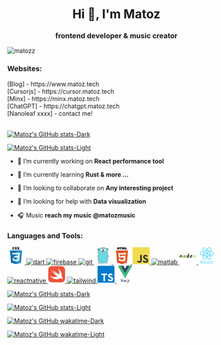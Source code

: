 <h1 align="center">Hi 👋, I'm Matoz</h1>
<h3 align="center">frontend developer & music creator</h3>

<p align="left"> <img src="https://komarev.com/ghpvc/?username=matozz&label=Profile%20views&color=0e75b6&style=flat" alt="matozz" /> </p>

<h3 align="left">Websites:</h3>
[Blog] - https://www.matoz.tech
</br>
[Cursorjs] - https://cursor.matoz.tech
</br>
[Minx] - https://minx.matoz.tech
</br>
[ChatGPT] - https://chatgpt.matoz.tech
</br>
[Nanoleaf xxxx] - contact me!
</br>
</br>


[![Matoz's GitHub stats-Dark](https://github-profile-trophy.vercel.app/?username=matozz&column=-1&margin-w=8&no-bg=true&no-frame=true&theme=nord)](https://github-profile-trophy.vercel.app/?username=matozz&column=-1&margin-w=8&no-bg=true&no-frame=true&theme=nord#gh-dark-mode-only)

[![Matoz's GitHub stats-Light](https://github-profile-trophy.vercel.app/?username=matozz&column=-1&margin-w=8)](https://github-profile-trophy.vercel.app/?username=matozz&column=-1&margin-w=8&no-bg=true&no-frame=true&theme=nord#gh-light-mode-only)

- 🔭 I’m currently working on **React performance tool**

- 🌱 I’m currently learning **Rust & more ...**

- 👯 I’m looking to collaborate on **Any interesting project**

- 🤝 I’m looking for help with **Data visualization**

- 🎧 Music **reach my music @matozmusic**

<p align="left">
</p>

<h3 align="left">Languages and Tools:</h3>
<p align="left"> <a href="https://www.w3schools.com/css/" target="_blank" rel="noreferrer"> <img src="https://raw.githubusercontent.com/devicons/devicon/master/icons/css3/css3-original-wordmark.svg" alt="css3" width="40" height="40"/> </a> <a href="https://dart.dev" target="_blank" rel="noreferrer"> <img src="https://www.vectorlogo.zone/logos/dartlang/dartlang-icon.svg" alt="dart" width="40" height="40"/> </a> <a href="https://firebase.google.com/" target="_blank" rel="noreferrer"> <img src="https://www.vectorlogo.zone/logos/firebase/firebase-icon.svg" alt="firebase" width="40" height="40"/> </a> <a href="https://git-scm.com/" target="_blank" rel="noreferrer"> <img src="https://www.vectorlogo.zone/logos/git-scm/git-scm-icon.svg" alt="git" width="40" height="40"/> </a> <a href="https://golang.org" target="_blank" rel="noreferrer"> <img src="https://raw.githubusercontent.com/devicons/devicon/master/icons/go/go-original.svg" alt="go" width="40" height="40"/> </a> <a href="https://www.w3.org/html/" target="_blank" rel="noreferrer"> <img src="https://raw.githubusercontent.com/devicons/devicon/master/icons/html5/html5-original-wordmark.svg" alt="html5" width="40" height="40"/> </a> <a href="https://developer.mozilla.org/en-US/docs/Web/JavaScript" target="_blank" rel="noreferrer"> <img src="https://raw.githubusercontent.com/devicons/devicon/master/icons/javascript/javascript-original.svg" alt="javascript" width="40" height="40"/> </a> <a href="https://www.mathworks.com/" target="_blank" rel="noreferrer"> <img src="https://upload.wikimedia.org/wikipedia/commons/2/21/Matlab_Logo.png" alt="matlab" width="40" height="40"/> </a> <a href="https://nodejs.org" target="_blank" rel="noreferrer"> <img src="https://raw.githubusercontent.com/devicons/devicon/master/icons/nodejs/nodejs-original-wordmark.svg" alt="nodejs" width="40" height="40"/> </a> <a href="https://reactjs.org/" target="_blank" rel="noreferrer"> <img src="https://raw.githubusercontent.com/devicons/devicon/master/icons/react/react-original-wordmark.svg" alt="react" width="40" height="40"/> </a> <a href="https://reactnative.dev/" target="_blank" rel="noreferrer"> <img src="https://reactnative.dev/img/header_logo.svg" alt="reactnative" width="40" height="40"/> </a> <a href="https://developer.apple.com/swift/" target="_blank" rel="noreferrer"> <img src="https://raw.githubusercontent.com/devicons/devicon/master/icons/swift/swift-original.svg" alt="swift" width="40" height="40"/> </a> <a href="https://tailwindcss.com/" target="_blank" rel="noreferrer"> <img src="https://www.vectorlogo.zone/logos/tailwindcss/tailwindcss-icon.svg" alt="tailwind" width="40" height="40"/> </a> <a href="https://www.typescriptlang.org/" target="_blank" rel="noreferrer"> <img src="https://raw.githubusercontent.com/devicons/devicon/master/icons/typescript/typescript-original.svg" alt="typescript" width="40" height="40"/> </a> <a href="https://vuejs.org/" target="_blank" rel="noreferrer"> <img src="https://raw.githubusercontent.com/devicons/devicon/master/icons/vuejs/vuejs-original-wordmark.svg" alt="vuejs" width="40" height="40"/> </a> </p>

[![Matoz's GitHub stats-Dark](https://github-readme-stats-git-masterrstaa-rickstaa.vercel.app/api?username=matozz&show_icons=true&locale=en&theme=codeSTACKr&count_private=true#gh-dark-mode-only)](https://github-readme-stats.vercel.app/api?username=matozz&show_icons=true&locale=en&theme=codeSTACKr&count_private=true#gh-dark-mode-only)

[![Matoz's GitHub stats-Light](https://github-readme-stats-git-masterrstaa-rickstaa.vercel.app/api?username=matozz&show_icons=true&locale=en&theme=default&count_private=true#gh-light-mode-only)](https://github-readme-stats.vercel.app/api?username=matozz&show_icons=true&locale=en&theme=default&count_private=true#gh-light-mode-only)

[![Matoz's GitHub wakatime-Dark](https://github-readme-stats.vercel.app/api/wakatime?username=matozz&layout=compact&theme=codeSTACKr#gh-dark-mode-only)](https://github-readme-stats.vercel.app/api/wakatime?username=matozz&layout=compact&theme=codeSTACKr#gh-dark-mode-only)

[![Matoz's GitHub wakatime-Light](https://github-readme-stats.vercel.app/api/wakatime?username=matozz&layout=compact&theme=default#gh-light-mode-only)](https://github-readme-stats.vercel.app/api/wakatime?username=matozz&layout=compact&theme=default#gh-light-mode-only)
